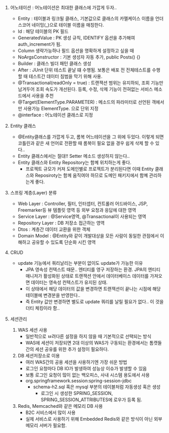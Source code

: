 1. 어노테이션 : 어노테이션은 최대한 클래스에 가깝게 두자..
    * Entity : 테이블과 링크될 클래스, 기본값으로 클래스의 카멜케이스 이름을 언더스코어 네이밍(_)으로 테이블 이름을 매칭한다.
    * Id : 해당 테이블의 PK 필드
    * GeneratedValue : PK 생성 규칙, IDENTIFY 옵션을 추가해여 auth_increment가 됨.
    * Column 생략가능하나 필드 옵션을 명확하게 설정하고 싶을 때
    * NoArgsConstructor : 기본 생성자 자동 추가, public Posts() {}
    * Builder : 클래스 빌더 패턴 클래스 생성
    * After : JUnit 단위 테스트 끝날 떄 수행됨. 보통은 배포 전 전체테스트를 수행할 때 테스트간 데이터 침범을 막기 위해 사용.
    * @Transactional(readOnly = true) : 트랜잭션 범위는 유지하되, 조회 기능만 남겨두어 조회 속도가 개선된다. 등록, 수정, 삭제 기능이 전혀없는 서비스 메소드에서 사용을 추천
    * @Target(ElementType.PARAMETER) : 메소드의 파라미터로 선언된 객에서만 사용가능 ElementType. 으로 단위 지정
    * @interface : 어노테이션 클래스로 지정

2. Entity 클래스
    * @Entity클래스를 가깝게 두고, 롬복 어느테이션을 그 위에 두었다. 이렇게 되면 코틀린과 같은 새 언어로 전환할 때 롬복이 필요 없을 경우 쉽게 삭제 할 수 있다..
    * Entity 클래스에서는 절대!! Setter 메소드 생성하지 않는다..
    * Entity 클래스와 Entity Repository는 함꼐 위치하는게 좋다.
      * 프로젝트 규모가 커져 도메인별로 프로젝트가 분리된다면 이때 Entity 클래스와 Reposiroty는 함께 움직여야 하므로 도메인 패키지에서 함꼐 관리하는게 좋다.

3. 스프링 계층(Layer) 분류
   * Web Layer : Controller, 필터, 인터셉터, 컨트롤러 어드바이스, JSP, Freemarker등 뷰 템플릿 영역 등 외부 요청과 응답에 대한 영역
   * Service Layer : @Service영역, @Transactional이 사용되는 영역
   * Repository Layer : DB 저장소 접근하는 영역
   * Dtos : 계층간 데이터 교환을 위한 객체
   * Domain Model : @Entity와 같이 개발대상을 모든 사람이 동일한 관점에서 이해하고 공유할 수 있도록 단순화 시킨 영역

4. CRUD
   * update 기능에서 쿼리날리는 부분이 없이도 update가 가능한 이유
     * JPA 영속성 컨텍스트 때문.. 엔티티를 영구 저장하는 환경. JPA의 엔티티 매니저가 활성화된 상태로 트랜잭션 안에서 데이터베이스 데이터를 가져오면 데이터는 영속성 컨텍스트가 유지된 상태.
     * 이 상태에서 해당 데이터의 값을 변경하면 트랜잭션이 끝나는 시점에 해당 테이블에 변경분을 반영한다.. 
     * 즉 Entity 값만 변경하면 별도로 update 쿼리를 날릴 필요가 없다.. 이 것을 더티 체킹이라 함..

5. 세션관리
   1) WAS 세션 사용
      * 일반적으로 ㅂ려다른 설정을 하지 않을 때 기본적으로 선택되는 방식
      * WAS에 세션이 저장되면 2대 이상의 WAS가 구동되는 환경에서는 톰캣들 간의 세션 공유를 위한 추가 설정이 필요하다.
   2) DB 세션저장소로 이용
      * 여러 WAS간의 공용 세션을 사용하기엔 가장 쉬운 방법
      * 로그인 요청마다 DB IO가 발생하여 성능상 이슈가 발생할 수 있음
      * 보통 로그인 요청이 많이 없는 백오피스, 사내 시스템 용도에서 사용
      * org.springframework.session:spring-session-jdbc
        * schema-h2.sql 혹은 mysql 부분의 테이블처럼 자동생성 혹은 생성
          * 로그인 시 생성한 SPRING_SESSION, SPRING_SESSION_ATTRIBUTES에 로우가 등록 됨.
   3) Redis, Memcached와 같은 메모리 DB 사용
      * B2C 서비스에서 많이 사용
      * 실제 서비스로 사용하기 위해 Embedded Redis와 같은 방식이 아닌 외부 메모리 서버가 필요함.
